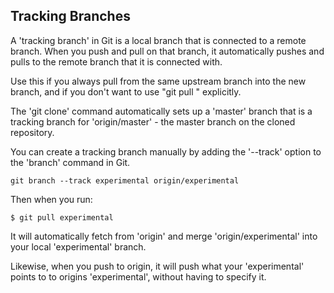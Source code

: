 ## Tracking Branches ##

A 'tracking branch' in Git is a local branch that is connected to a remote
branch.  When you push and pull on that branch, it automatically pushes and
pulls to the remote branch that it is connected with.

Use this if you always pull from the same upstream branch into the new 
branch, and if you don't want to use "git pull <repository> <refspec>" 
explicitly.

The 'git clone' command automatically sets up a 'master' branch that is
a tracking branch for 'origin/master' - the master branch on the cloned
repository.
	
You can create a tracking branch manually by adding the '--track' option
to the 'branch' command in Git. 

	git branch --track experimental origin/experimental

Then when you run:

	$ git pull experimental
	
It will automatically fetch from 'origin' and merge 'origin/experimental' 
into your local 'experimental' branch.

Likewise, when you push to origin, it will push what your 'experimental' points to
to origins 'experimental', without having to specify it.